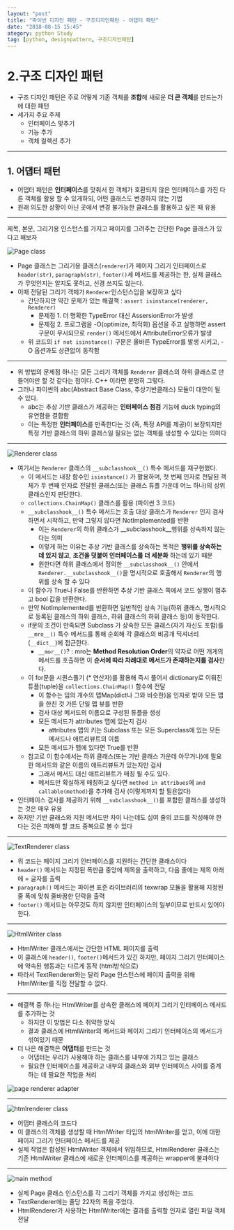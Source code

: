 ```yaml
---
layout: "post"
title: "파이썬 디자인 패턴 - 구조디자인패턴 - 어댑터 패턴"
date: "2018-08-15 15:45"
ategory: python Study
tag: [python, designpattern, 구조디자인패턴]
---
```





# 2.구조 디자인 패턴
 * 구조 디자인 패턴은 주로 어떻게 기존 객체를 **조합**해 새로운 **더 큰 객체**를 만드는가에 대한 패턴
 * 세가지 주요 주제
   - 인터페이스 맞추기
   - 기능 추가
   - 객체 컬렉션 추가




***

## 1. 어댑터 패턴

* 어댑터 패턴은 **인터페이스**를 맞춰서 한 객체가 호환되지 않은 인터페이스를 가진 다른 객체를 활용 할 수 있게하되, 어떤 클래스도 변경하지 않는 기법
* 원래 의도한 상황이 아닌 곳에서 변경 불가능한 클래스를 활용하고 싶은 때 유용

***

제목, 본문, 그리기용 인스턴스를 가지고 페이지를 그려주는 간단한 Page 클래스가 있다고 해보자

![Page class](http://mino-park7.github.io/assets/images/2018/08/page-class.png)

* Page 클래스는 그리기용 클래스(`renderer`)가 페이지 그리기 인터페이스로 `header(str)`, `paragraph(str)`, `footer()`세 메서드를 제공하는 한, 실제 클래스가 무엇인지는 알지도 못하고, 신경 쓰지도 않는다.
* 이때 전달된 그리기 객체가 `Renderer`인스턴스임을 보장하고 싶다
  - 간단하지만 약간 문제가 있는 해결책 : `assert isinstance(renderer, Renderer)`
    - 문제점 1. 더 명확한 TypeError 대신 AssersionError가 발생
    - 문제점 2. 프로그램을 -O(optimize, 최적화) 옵션을 주고 실행하면 assert 구문이 무시되므로 `render()` 메서드에서 AttributeError오류가 발생
  - 위 코드의 `if not isinstance()` 구문은 올바른 TypeError를 발생 시키고, -O 옵션과도 상관없이 동작함


***

* 위 방법의 문제점 하나는 모든 그리기 객체를 `Renderer` 클래스의 하위 클래스로 만들어야만 할 것 같다는 점이다. C++ 이라면 분명히 그렇다.
* 그러나 파이썬의 abc(Abstract Base Class, 추상기반클래스) 모듈이 대안이 될 수 있다.
  - abc는 추상 기반 클래스가 제공하는 **인터페이스 점검** 기능에 duck typing의 유연함을 결합함
  - 이는 특정한 **인터페이스**를 만족한다는 것 (즉, 특정 API를 제공)이 보장되지만 특정 기반 클래스의 하위 클래스일 필요는 없는 객체를 생성할 수 있다는 의미다

***

![Renderer class](http://mino-park7.github.io/assets/images/2018/08/renderer-class.png)

* 여기서는 `Renderer` 클래스의 `__subclasshook__()` 특수 메서드를 재구현했다.
  - 이 메서드는 내장 함수인 `isinstance()` 가 활용하며, 첫 번째 인자로 전달된 객체가 두 번째 인자로 전달된 클래스(또는 클래스 튜플 가운데 어느 하나)의 상위 클래스인지 판단한다.
  - `collections.ChainMap()` 클래스를 활용 (파이썬 3 코드)
  - `__subclasshook__()` 특수 메서드는 호출 대상 클래스가 `Renderer` 인지 검사하면서 시작하고, 만약 그렇지 않다면 NotImplemented를 반환
    - 이는 `Renderer`의 하위 클래스가 __subclasshook__행위를 상속하지 않는다는 의미
    - 이렇게 하는 이유는 추상 기반 클래스를 상속하는 목적은 **행위를 상속하는데 있지 않고**, **조건을 덧붙여 인터페이스를 더 세분화** 하는데 있기 때문
    - 원한다면 하위 클래스에서 정의한 `__subclasshook__()` 안에서 `Renderer.__subclasshook__()`을 명시적으로 호출해서 `Renderer`의 행위를 상속 할 수 있다
  - 이 함수가 True나 False를 반환하면 추상 기반 클래스 쪽에서 코드 실행이 멈추고 bool 값을 반환한다.
  - 만약 NotImplemented를 반환하면 일반적인 상속 기능(하위 클래스, 명시적으로 등록된 클래스의 하위 클래스, 하위 클래스의 하위 클래스 등)이 동작한다.
  - if문의 조건이 만족되면 Subclass 가 상속한 모든 클래스(자기 자신도 포함)를 `__mro__()` 특수 메서드를 통해 순회해 각 클래스의 비공개 딕셔너리 (`__dict__`)에 접근한다.
    - `__mor__()`? : mro는 **Method Resolution Order**의 약자로 어떤 개게의 메서드를 호출하면 이 **순서에 따라 차례대로 메서드가 존재하는지를 검사**한다.
  - 이 for문을 시퀀스풀기 (* 연산자)를 활용해 즉시 풀어서 dictionary로 이뤄진 튜플(tuple)을 `collections.ChainMap()` 함수에 전달
    - 이 함수는 임의 개수의 맵Map(dict나 그와 비슷한)을 인자로 받아 모든 맵을 한친 것 가튼 단일 맵 뷰를 반환
    - 검사 대상 메서드의 이름으로 구성된 튜플을 생성
    - 모든 메서드가 attributes 맵에 있는지 검사
      - attributes 맵의 키는 Subclass 또는 모든 Superclass에 있는 모든 메서드나 애트리뷰트의 이름
    - 모든 메서드가 맵에 있다면 True를 반환
  - 참고로 이 함수에서는 하위 클래스(또는 기반 클래스 가운데 아무거나)에 필요한 메서드와 같은 이름의 애트리뷰트가 있는지만 검사
    - 그래서 메서드 대신 애트리뷰트가 매칭 될 수도 있다.
    - 메서드만 확실하게 매칭하고 싶다면 `method in attribues`에 `and callable(method)`를 추가해 검사 (이렇게까지 할 필욘없다)
* 인터페이스 검사를 제공하기 위해 `__subclasshook__()`를 포함한 클래스를 생성하는 것은 매우 유용
* 하지만 기반 클래스와 지원 메서드만 차이 나는데도 십여 줄의 코드를 작성해야 한다는 것은 피해야 할 코드 중복으로 볼 수 있다

***

![TextRenderer class](http://mino-park7.github.io/assets/images/2018/08/textrenderer-class.png)

* 위 코드는 페이지 그리기 인터페이스를 지원하는 간단한 클래스이다
* `header()` 메서드는 지정된 폭만큼 중앙에 제목을 출력하고, 다음 줄에는 제목 아래에 = 글자를 출력
* `paragraph()` 메서드는 파이썬 표준 라이브러리의 texwrap 모듈을 활용해 지정된 줄 폭에 맞춰 줄바꿈한 단락을 출력
* `footer()` 메서드는 아무것도 하지 않지만 인터페이스의 일부이므로 반드시 있어야한다.

***

![HtmlWriter class](http://mino-park7.github.io/assets/images/2018/08/htmlwriter-class.png)

* HtmlWriter 클래스에서는 간단한 HTML 페이지를 출력
* 이 클래스에 `header()`, `footer()`메서드가 있긴 하지만, 페이지 그리기 인터페이스에 약속된 행동과는 다르게 동작 (html방식으로)
* 따라서 TextRenderer와는 달리 Page 인스턴스에 페이지 출력을 위해 HtmlWriter를 직접 전달할 수 없다.

***

* 해결책 중 하나는 HtmlWriter를 상속한 클래스에 페이지 그리기 인터페이스 메서드를 추가하는 것
  - 하지만 이 방법은 다소 취약한 방식
  - 결과 클래스에 HtmlWriter의 메서드와 페이지 그리기 인터페이스의 메서드가 섞여있기 때문
* 더 나은 해결책은 **어댑터**를 만드는 것
  - 어댑터는 우리가 사용해야 하는 클래스를 내부에 가지고 있는 클래스
  - 필요한 인터페이스를 제공하고 내부의 클래스와 외부 인터페이스 사이를 중계하는 데 필요한 작업을 처리

![page renderer adapter](http://mino-park7.github.io/assets/images/2018/08/page-renderer-adapter.png)

***

![htmlrenderer class](http://mino-park7.github.io/assets/images/2018/08/htmlrenderer-class.png)

* 어댑터 클래스의 코드다
* 이 클래스의 객체를 생성할 때 HtmlWriter 타입의 htmlWriter를 얻고, 이에 대한 페이지 그리기 인터페이스 메서드를 제공
* 실제 작업은 합성된 HtmlWriter 객체에서 위임하므로, HtmlRenderer 클래스는 기존 HtmlWriter 클래스에 새로운 인터페이스를 제공하는 wrapper에 불과하다

***

![main method](http://mino-park7.github.io/assets/images/2018/08/main-method.png)

* 실제 Page 클래스 인스턴스를 각 그리기 객체를 가지고 생성하는 코드
* TextRenderer에는 줄당 22자의 폭을 주었다.
* HtmlRenderer가 사용하는 HtmlWriter에는 결과를 출력할 인자로 열린 파일 객체 전달
